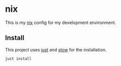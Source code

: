 # nix

This is my [nix](https://nixos.org/) config for my development environment.

## Install

This project uses [just](https://github.com/casey/just) and [stow](https://www.gnu.org/software/stow/) for the installation.

```bash
just install
```
